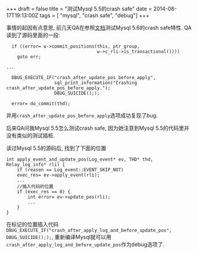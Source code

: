 +++
draft = false
title = "测试Mysql 5.5的crash safe"
date = 2014-08-17T19:13:00Z
tags = [ "mysql", "crash safe", "debug"]
+++

事情的起因有点意思, 前几天QA在参照[文档](http://bugs.mysql.com/bug.php?id=69444)测试Mysql 5.6的crash safe特性. QA读到了源码里面的一段:

```
  if ((error= w->commit_positions(this, ptr_group,
                                  w->c_rli->is_transactional())))
    goto err;

...

  DBUG_EXECUTE_IF("crash_after_update_pos_before_apply",
                  sql_print_information("Crashing crash_after_update_pos_before_apply.");
                  DBUG_SUICIDE(););

  error= do_commit(thd);
```

并用`crash_after_update_pos_before_apply`选项成功复现了bug.

后来QA问我Mysql 5.5怎么测试crash safe, 因为她注意到Mysql 5.5的代码里并没有类似的测试插桩.

读过Mysql 5.5的源码后, 找到了下面的位置

```
int apply_event_and_update_pos(Log_event* ev, THD* thd, Relay_log_info* rli) {
    if (reason == Log_event::EVENT_SKIP_NOT)
    exec_res= ev->apply_event(rli);
    ...
    //插入代码的位置
    if (exec_res == 0) {
        int error= ev->update_pos(rli);
        ...
    }
}
```

在标记的位置插入代码`DBUG_EXECUTE_IF("crash_after_apply_log_and_before_update_pos", DBUG_SUICIDE(););`, 重新编译Mysql就可以用`crash_after_apply_log_and_before_update_pos`作为debug选项了.